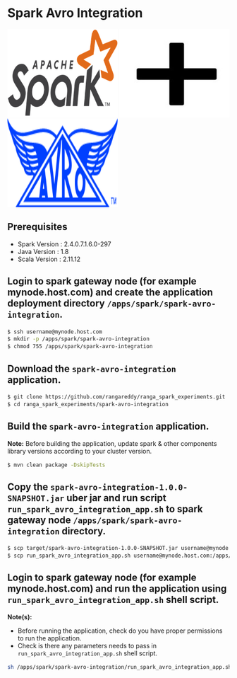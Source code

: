 # Spark Avro Integration

<div>
        <img src="https://github.com/rangareddy/ranga-logos/blob/main/frameworks/spark/spark_logo.png?raw=true" height="200" width="250"/>
        <img src="https://github.com/rangareddy/ranga-logos/blob/main/others/plus_logo.png?raw=true" height="200" width="250"/>
        <img src="https://github.com/rangareddy/ranga-logos/blob/main/file_formats/avro_logo.png?raw=true" height="200" width="250"/>
</div>


## Prerequisites

* Spark Version : 2.4.0.7.1.6.0-297
* Java Version : 1.8
* Scala Version : 2.11.12



## Login to spark gateway node (for example mynode.host.com) and create the application deployment directory `/apps/spark/spark-avro-integration`.
```sh
$ ssh username@mynode.host.com
$ mkdir -p /apps/spark/spark-avro-integration
$ chmod 755 /apps/spark/spark-avro-integration
```

## Download the `spark-avro-integration` application.
```sh
$ git clone https://github.com/rangareddy/ranga_spark_experiments.git
$ cd ranga_spark_experiments/spark-avro-integration
```

## Build the `spark-avro-integration` application.
**Note:** Before building the application, update spark & other components library versions according to your cluster version.
```sh
$ mvn clean package -DskipTests
```

## Copy the `spark-avro-integration-1.0.0-SNAPSHOT.jar` uber jar and run script `run_spark_avro_integration_app.sh` to spark gateway node `/apps/spark/spark-avro-integration` directory.
```sh
$ scp target/spark-avro-integration-1.0.0-SNAPSHOT.jar username@mynode.host.com:/apps/spark/spark-avro-integration
$ scp run_spark_avro_integration_app.sh username@mynode.host.com:/apps/spark/spark-avro-integration
```

## Login to spark gateway node (for example mynode.host.com) and run the application using `run_spark_avro_integration_app.sh` shell script.

**Note(s):**
* Before running the application, check do you have proper permissions to run the application.
* Check is there any parameters needs to pass in `run_spark_avro_integration_app.sh` shell script.

```sh
sh /apps/spark/spark-avro-integration/run_spark_avro_integration_app.sh
```